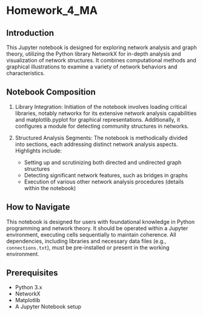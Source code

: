 # Homework_4_MA
## Introduction

This Jupyter notebook is designed for exploring network analysis and graph theory, utilizing the Python library NetworkX for in-depth analysis and visualization of network structures. It combines computational methods and graphical illustrations to examine a variety of network behaviors and characteristics.


## Notebook Composition
1. Library Integration: Initiation of the notebook involves loading critical libraries, notably networkx for its extensive network analysis capabilities and matplotlib.pyplot for graphical representations. Additionally, it configures a module for detecting community structures in networks.

2. Structured Analysis Segments: The notebook is methodically divided into sections, each addressing distinct network analysis aspects. Highlights include:
   - Setting up and scrutinizing both directed and undirected graph structures
   - Detecting significant network features, such as bridges in graphs
   - Execution of various other network analysis procedures (details within the notebook)

## How to Navigate
This notebook is designed for users with foundational knowledge in Python programming and network theory. It should be operated within a Jupyter environment, executing cells sequentially to maintain coherence. All dependencies, including libraries and necessary data files (e.g., `connections.txt`), must be pre-installed or present in the working environment.

## Prerequisites
- Python 3.x
- NetworkX
- Matplotlib
- A Jupyter Notebook setup
